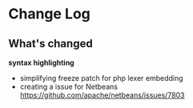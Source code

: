# Change Log

## What's changed

**syntax highlighting**

- simplifying freeze patch for php lexer embedding
- creating a issue for Netbeans https://github.com/apache/netbeans/issues/7803